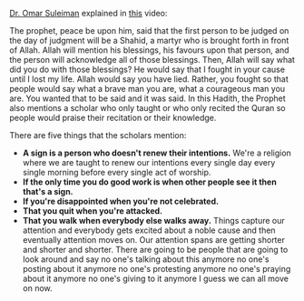 [Dr. Omar Suleiman](https://yaqeeninstitute.org/team/omar-suleiman) explained in [this](https://www.youtube.com/watch?v=e0G8II_7f7k) video:

The prophet, peace be upon him, said that the first person to be judged on the day of judgment will be a Shahid, a martyr who is brought forth in front of Allah. Allah will mention his blessings, his favours upon that person, and the person will acknowledge all of those blessings. Then, Allah will say what did you do with those blessings? He would say that I fought in your cause until I lost my life. Allah would say you have lied. Rather, you fought so that people would say what a brave man you are, what a courageous man you are. You wanted that to be said and it was said. In this Hadith, the Prophet also mentions a scholar who only taught or who only recited the Quran so people would praise their recitation or their knowledge.

There are five things that the scholars mention:
* **A sign is a person who doesn't renew their intentions.** We're a religion where we are taught to renew our intentions every single day every single morning before every single act of worship.
* **If the only time you do good work is when other people see it then that's a sign.**
* **If you're disappointed when you're not celebrated.**
* **That you quit when you're attacked.**
* **That you walk when everybody else walks away.** Things capture our attention and everybody gets excited about a noble cause and then eventually attention moves on. Our attention spans are getting shorter and shorter and shorter. There are going to be people that are going to look around and say no one's talking about this anymore no one's posting about it anymore no one's protesting anymore no one's praying about it anymore no one's giving to it anymore I guess we can all move on now.
